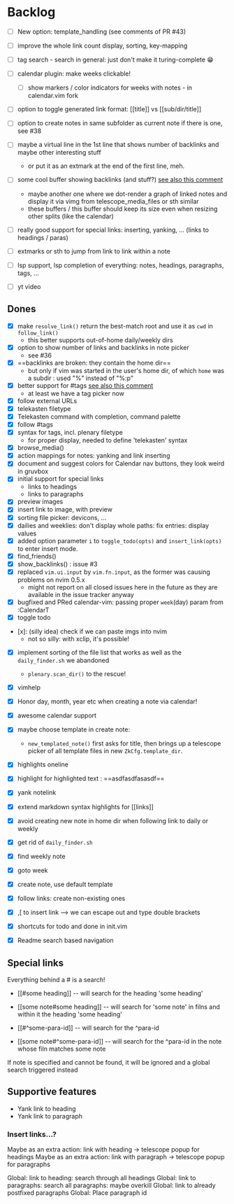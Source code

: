 # Backlog

- [ ] New option: template_handling (see comments of PR #43)
- [ ] improve the whole link count display, sorting, key-mapping
- [ ] tag search - search in general: just don't make it turing-complete 😁
- [ ] calendar plugin: make weeks clickable!
    - [ ] show markers / color indicators for weeks with notes - in calendar.vim fork
- [ ] option to toggle generated link format: [[title]] vs [[sub/dir/title]]
- [ ] option to create notes in same subfolder as current note if there is one, see #38
- [ ] maybe a virtual line in the 1st line that shows number of backlinks and maybe other interesting stuff
    - or put it as an extmark at the end of the first line, meh.
- [ ] some cool buffer showing backlinks (and stuff?) [see also this comment](https://github.com/renerocksai/telekasten.nvim/discussions/23#discussioncomment-1754511)
    - maybe another one where we dot-render a graph of linked notes and 
      display it via vimg from telescope_media_files or sth similar
    - these buffers / this buffer should keep its size even when resizing other
      splits (like the calendar)
- [ ] really good support for special links: inserting, yanking, ... (links to headings / paras)
- [ ] extmarks or sth to jump from link to link within a note
- [ ] lsp support, lsp completion of everything: notes, headings, paragraphs, tags, ...

- [ ] yt video

## Dones
- [x] make `resolve_link()` return the best-match root and use it as `cwd` in `follow_link()`
  - this better supports out-of-home daily/weekly dirs
- [x] option to show number of links and backlinks in note picker
    - see #36
- [x] ==backlinks are broken: they contain the home dir==
    - but only if vim was started in the user's home dir, of which `home` was a subdir : used "%" instead of "%:p"
- [x] better support for #tags [see also this comment](https://github.com/renerocksai/telekasten.nvim/discussions/23#discussioncomment-1754511)
    - at least we have a tag picker now
- [x] follow external URLs
- [x] telekasten filetype
- [x] Telekasten command with completion, command palette
- [x] follow #tags
- [x] syntax for tags, incl. plenary filetype
    - for proper display, needed to define 'telekasten' syntax
- [x] browse_media()
- [x] action mappings for notes: yanking and link inserting
- [x] document and suggest colors for Calendar nav buttons, they look weird in gruvbox
- [x] initial support for special links
  - links to headings
  - links to paragraphs
- [x] preview images
- [x] insert link to image, with preview
- [x] sorting file picker: devicons, ...
- [x] dailies and weeklies: don't display whole paths: fix entries: display values
- [x] added option parameter `i` to `toggle_todo(opts)` and `insert_link(opts)` to enter insert mode.
- [x] find_friends()
- [x] show_backlinks() : issue #3
- [x] replaced `vim.ui.input` by `vim.fn.input`, as the former was causing problems on nvim 0.5.x
  - might not report on all closed issues here in the future as they are available in the issue tracker anyway
- [x] bugfixed and PRed calendar-vim: passing proper `week`(day) param from :CalendarT
- [x] toggle todo
- [x]: (silly idea) check if we can paste imgs into nvim
  - not so silly: with xclip, it's possible!
- [x] implement sorting of the file list that works as well as the `daily_finder.sh` we abandoned
    - `plenary.scan_dir()` to the rescue!
- [x] vimhelp
- [x] Honor day, month, year etc when creating a note via calendar!
- [x] awesome calendar support
- [x] maybe choose template in create note:
    - `new_templated_note()` first asks for title, then brings up a telescope picker of all template files in new `ZkCfg.template_dir`.
- [x] highlights oneline
- [x] highlight for highlighted text : ==asdfasdfasasdf==
- [x] yank notelink
- [x] extend markdown syntax highlights for [[links]]
- [x] avoid creating new note in home dir when following link to daily or weekly
- [x] get rid of `daily_finder.sh`
- [x] find weekly note
- [x] goto week
- [x] create note, use default template
- [x] follow links: create non-existing ones 
- [x] ,[ to insert link --> we can escape out and type double brackets
- [x] shortcuts for todo and done in init.vim
- [x] Readme search based navigation


## Special links

Everything behind a # is a search!

- [[#some heading]] -- will search for the heading 'some heading' 

- [[some note#some heading]] -- will search for 'some note' in filns and within it the heading 'some heading' 

- [[#^some-para-id]] -- will search for the ^para-id
- [[some note#^some-para-id]] -- will search for the ^para-id in the note whose filn matches some note

If note is specified and cannot be found, it will be ignored and a global search triggered instead

## Supportive features

- Yank link to heading
- Yank link to paragraph

### Insert links...?
Maybe as an extra action: link with heading -> telescope popup for headings
Maybe as an extra action: link with paragraph -> telescope popup for paragraphs

Global: link to heading: search through all headings
Global: link to paragraphs: search all paragraphs: maybe overkill
Global: link to already postfixed paragraphs
Global: Place paragraph id

